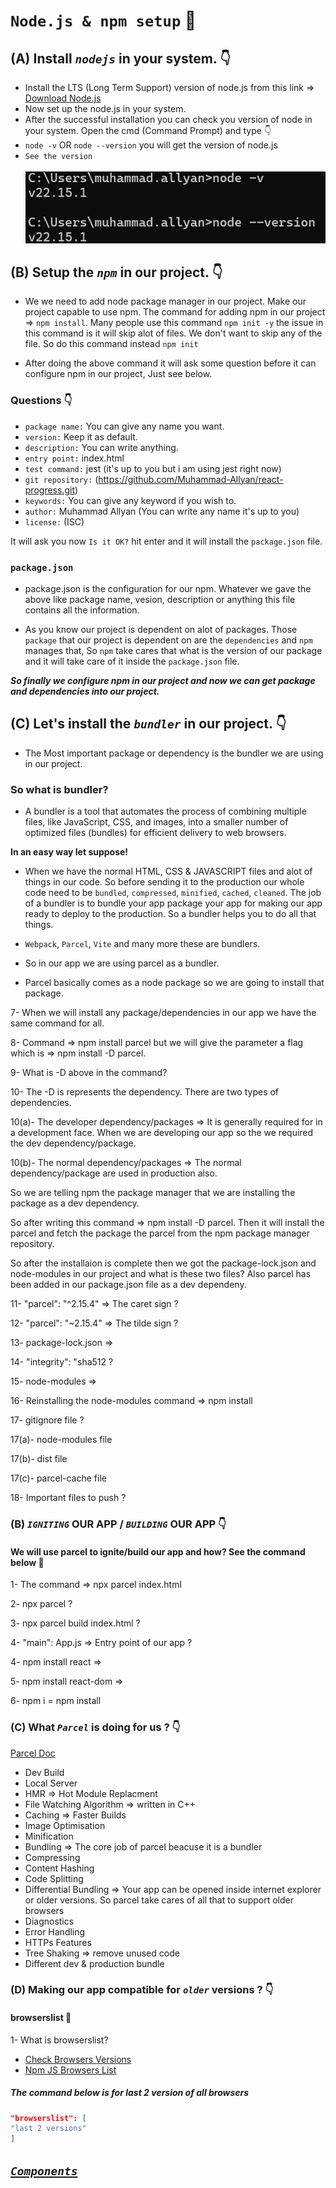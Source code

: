 # **`Node.js & npm setup`** 🚀

## (A) Install _`nodejs`_ in your system. 👇

- Install the LTS (Long Term Support) version of node.js from this link => [Download Node.js](https://nodejs.org/en/download)
- Now set up the node.js in your system.
- After the successful installation you can check you version of node in your system. Open the cmd (Command Prompt) and type 👇
- `node -v` OR `node --version` you will get the version of node.js
- ```See the version``` </br></br>![node version](image-2.png)

## (B) Setup the _`npm`_ in our project. 👇

- We we need to add node package manager in our project. Make our project capable to use npm.
The command for adding npm in our project => `npm install`. Many people use this command `npm init -y` the issue in this command is it will skip alot of files. We don't want to skip any of the file. So do this command instead `npm init`

- After doing the above command it will ask some question before it can configure npm in our project, Just see below.
### Questions 👇
* `package name:` You can give any name you want.
* `version:` Keep it as default.
* `description:` You can write anything.
* `entry point:` index.html
* `test command:` jest (it's up to you but i am using jest right now)
* `git repository:` (https://github.com/Muhammad-Allyan/react-progress.git)
* `keywords:` You can give any keyword if you wish to.
* `author:` Muhammad Allyan (You can write any name it's up to you)
* `license:` (ISC) 

It will ask you now `Is it OK?` hit enter and it will install the `package.json` file. 

### `package.json`

- package.json is the configuration for our npm. Whatever we gave the above like package name, vesion, description or anything this file contains all the information.

- As you know our project is dependent on alot of packages. Those `package` that our project is dependent on are the `dependencies` and `npm` manages that, So `npm` take cares that what is the version of our package and it will take care of it inside the `package.json` file.

***So finally we configure npm in our project and now we can get package and dependencies into our project.***

## (C) Let's install the _`bundler`_ in our project. 👇


- The Most important package or dependency is the bundler we are using in our project.

### So what is bundler? ###

- A bundler is a tool that automates the process of combining multiple files, like JavaScript, CSS, and images, into a smaller number of optimized files (bundles) for efficient delivery to web browsers.

**In an easy way let suppose!**
- When we have the normal HTML, CSS & JAVASCRIPT files and alot of things in our code. So before sending it to the production our whole code need to be `bundled`, `compressed`, `minified`, `cached`, `cleaned`. The job of a bundler is to bundle your app package your app for making our app ready to deploy to the production. So a bundler helps you to do all that things.
  
- `Webpack`, `Parcel`, `Vite` and many more these are bundlers.

- So in our app we are using parcel as a bundler.

- Parcel basically comes as a node package so we are going to install that package.

7- When we will install any package/dependencies in our app we have the same command for all.

8- Command => npm install parcel but we will give the parameter a flag which is => npm install -D parcel.

9- What is -D above in the command?

10- The -D is represents the dependency. There are two types of dependencies.

10(a)- The developer dependency/packages => It is generally required for in a development face. When we are developing our app so the we required the dev dependency/package.

10(b)- The normal dependency/packages => The normal dependency/package are used in production also.

So we are telling npm the package manager that we are installing the package as a dev dependency.

So after writing this command => npm install -D parcel. Then it will install the parcel and fetch the package the parcel from the npm package manager repository.

So after the installaion is complete then we got the package-lock.json and node-modules in our project and what is these two files? Also parcel has been added in our package.json file as a dev dependeny.

11- "parcel": "^2.15.4" => The caret sign ?

12- "parcel": "~2.15.4" => The tilde sign ?

13- package-lock.json =>

14- "integrity": "sha512 ?

15- node-modules =>

16- Reinstalling the node-modules command => npm install

17- gitignore file ?

17(a)- node-modules file

17(b)- dist file

17(c)- parcel-cache file

18- Important files to push ?

### (B) _`IGNITING`_ OUR APP / _`BUILDING`_ OUR APP 👇

#### We will use parcel to ignite/build our app and how? See the command below 🚀

1- The command => npx parcel index.html

2- npx parcel ?

3- npx parcel build index.html ?

4- "main": App.js => Entry point of our app ?

4- npm install react =>

5- npm install react-dom =>

6- npm i = npm install

### (C) What _`Parcel`_ is doing for us ? 👇

[Parcel Doc](https://parceljs.org/)

- Dev Build
- Local Server
- HMR => Hot Module Replacment
- File Watching Algorithm => written in C++
- Caching => Faster Builds
- Image Optimisation
- Minification
- Bundling => The core job of parcel beacuse it is a bundler
- Compressing
- Content Hashing
- Code Splitting
- Differential Bundling => Your app can be opened inside internet explorer or older versions. So parcel take cares of all that to support older browsers
- Diagnostics
- Error Handling
- HTTPs Features
- Tree Shaking => remove unused code
- Different dev & production bundle

### (D) Making our app compatible for _`older`_ versions ? 👇

#### browserslist 📂

1- What is browserslist?

- [Check Browsers Versions](https://browserslist.dev/)
- [Npm JS Browsers List](https://www.npmjs.com/package/browserslist)

##### The command below is for last 2 version of all browsers

```package.json
"browserslist": [
"last 2 versions"
]
```

## [_`Components`_](https://github.com/Muhammad-Allyan/react-progress/blob/e9c2022334a02e13bf7c8a79ea1c8f524223c09d/master%20react/Components.md)
